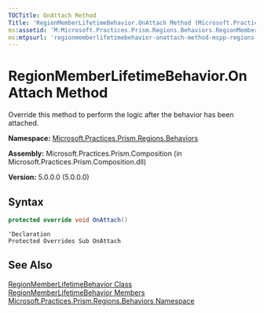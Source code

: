 ```yaml
---
TOCTitle: OnAttach Method
Title: 'RegionMemberLifetimeBehavior.OnAttach Method (Microsoft.Practices.Prism.Regions.Behaviors)'
ms:assetid: 'M:Microsoft.Practices.Prism.Regions.Behaviors.RegionMemberLifetimeBehavior.OnAttach'
ms:mtpsurl: 'regionmemberlifetimebehavior-onattach-method-mspp-regions-behaviors.md'
---
```


# RegionMemberLifetimeBehavior.OnAttach Method

Override this method to perform the logic after the behavior has been attached.

**Namespace:** [Microsoft.Practices.Prism.Regions.Behaviors](/patterns-practices/reference/mspp-regions-behaviors-namespace)

**Assembly:** Microsoft.Practices.Prism.Composition (in Microsoft.Practices.Prism.Composition.dll)

**Version:** 5.0.0.0 (5.0.0.0)

## Syntax
```C#
protected override void OnAttach()
```

```VB
'Declaration
Protected Overrides Sub OnAttach
```

## See Also

[RegionMemberLifetimeBehavior Class](/patterns-practices/reference/regionmemberlifetimebehavior-class-mspp-regions-behaviors)<br/>
[RegionMemberLifetimeBehavior Members](/patterns-practices/reference/regionmemberlifetimebehavior-members-mspp-regions-behaviors)<br/>
[Microsoft.Practices.Prism.Regions.Behaviors Namespace](/patterns-practices/reference/mspp-regions-behaviors-namespace)<br/>